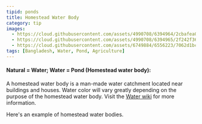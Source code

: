 ```yaml
---
tipid: ponds
title: Homestead Water Body
category: tip
images:
  - https://cloud.githubusercontent.com/assets/4990708/6394964/2cbafea0-bda3-11e4-800b-e71e69829622.PNG
  - https://cloud.githubusercontent.com/assets/4990708/6394965/2f242f36-bda3-11e4-8bad-d4663c16365a.PNG
  - https://cloud.githubusercontent.com/assets/6749884/6556223/7062d1bc-c642-11e4-860b-c6a536d77d0d.gif
tags: [Bangladesh, Water, Pond, Agriculture]
---
```


#### Natural = Water; Water = Pond (Homestead water body):

A homestead water body is a man-made water catchment located near buildings and houses. Water color will vary greatly depending on the purpose of the homestead water body. Visit the [Water wiki](http://wiki.openstreetmap.org/wiki/Water) for more information.

Here's an example of homestead water bodies.
